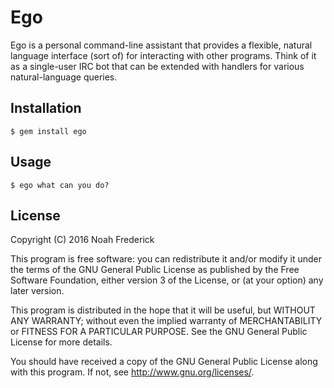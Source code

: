 # Ego

Ego is a personal command-line assistant that provides a flexible, natural
language interface (sort of) for interacting with other programs. Think of
it as a single-user IRC bot that can be extended with handlers for various
natural-language queries.

## Installation

    $ gem install ego

## Usage

    $ ego what can you do?

## License

Copyright (C) 2016  Noah Frederick

This program is free software: you can redistribute it and/or modify
it under the terms of the GNU General Public License as published by
the Free Software Foundation, either version 3 of the License, or
(at your option) any later version.

This program is distributed in the hope that it will be useful,
but WITHOUT ANY WARRANTY; without even the implied warranty of
MERCHANTABILITY or FITNESS FOR A PARTICULAR PURPOSE.  See the
GNU General Public License for more details.

You should have received a copy of the GNU General Public License
along with this program.  If not, see <http://www.gnu.org/licenses/>.
